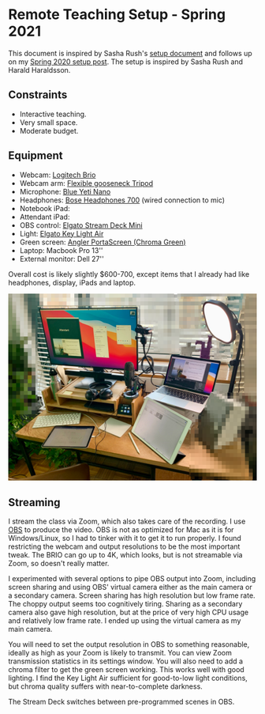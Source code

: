 # Remote Teaching Setup - Spring 2021

This document is inspired by Sasha Rush's [setup document](https://github.com/srush/VirtualTeaching) and follows up on my [Spring 2020 setup post](). The setup is inspired by Sasha Rush and Harald Haraldsson.

## Constraints

- Interactive teaching.
- Very small space.
- Moderate budget.

## Equipment

- Webcam: [Logitech Brio](https://www.logitech.com/en-us/product/brio)
- Webcam arm: [Flexible gooseneck Tripod](https://www.amazon.com/Webcam-Scissor-Adjustable-Flexible-gooseneck/dp/B08B5GSS7Z/)
- Microphone: [Blue Yeti Nano](https://www.bluemic.com/en-us/products/yeti-nano/)
- Headphones: [Bose Headphones 700](https://www.bose.com/en_us/products/headphones/noise_cancelling_headphones/noise-cancelling-headphones-700.html) (wired connection to mic)
- Notebook iPad:
- Attendant iPad:
- OBS control: [Elgato Stream Deck Mini](https://www.elgato.com/en/gaming/stream-deck-mini)
- Light: [Elgato Key Light Air](https://www.elgato.com/en/gaming/key-light-air)
- Green screen: [Angler PortaScreen (Chroma Green)](https://www.bhphotovideo.com/c/product/1502655-REG/angler_pbb_cg57_background_porta_screen_chroma.html?fromDisList=y)
- Laptop: Macbook Pro 13''
- External monitor: Dell 27''

Overall cost is likely slightly $600-700, except items that I already had like headphones, display, iPads and laptop.

<img src="teaching-space.png" width=600px>

## Streaming

I stream the class via Zoom, which also takes care of the recording. I use [OBS](https://obsproject.com/) to produce the video. OBS is not as optimized for Mac as it is for Windows/Linux, so I had to tinker with it to get it to run properly. I found restricting the webcam and output resolutions to be the most important tweak. The BRIO can go up to 4K, which looks, but is not streamable via Zoom, so doesn't really matter.

I experimented with several options to pipe OBS output into Zoom, including screen sharing and using OBS' virtual camera either as the main camera or a secondary camera. Screen sharing has high resolution but low frame rate. The choppy output seems too cognitively tiring. Sharing as a secondary camera also gave high resolution, but at the price of very high CPU usage and relatively low frame rate. I ended up using the virtual camera as my main camera.

You will need to set the output resolution in OBS to something reasonable, ideally as high as your Zoom is likely to transmit. You can view Zoom transmission statistics in its settings window. You will also need to add a chroma filter to get the green screen working. This works well with good lighting. I find the Key Light Air sufficient for good-to-low light conditions, but chroma quality suffers with near-to-complete darkness.

The Stream Deck switches between pre-programmed scenes in OBS.
